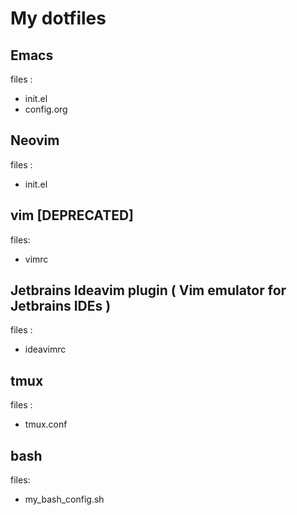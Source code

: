 # My dotfiles

## Emacs

files :
- init.el
- config.org

## Neovim

files :
- init.el

## vim [DEPRECATED]

files:
- vimrc

## Jetbrains Ideavim plugin ( Vim emulator for Jetbrains IDEs )

files :
- ideavimrc

## tmux

files :
- tmux.conf

## bash

files:
- my_bash_config.sh
